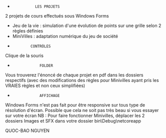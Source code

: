 
+               LES PROJETS      

2 projets de cours effectués sous Windows Forms
- Jeu de la vie : simulation d'une évolution de points sur une grille selon 2 règles définies
- MiniVilles : adaptation numérique du jeu de société



+          	  CONTRÔLES         

Clique de la souris


+                 FOLDER         

Vous trouverez l'énoncé de chaque projet en pdf dans les dossiers respectifs (avec des modifications des règles pour Minivilles ayant pris les VRAIES règles et non ceux simplifiées)


+                 AFFICHAGE             

Windows Forms n'est pas fait pour être responsive sur tous type de résolution d'écran. Possible que cela ne soit pas très beau si vous essayer sur votre écran
NB : Pour faire fonctionner Minivilles, déplacer les 2 dossiers Images et SFX dans votre dossier bin\Debug\netcoreapp

QUOC-BAO NGUYEN


